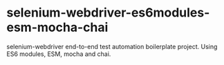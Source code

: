 # selenium-webdriver-es6modules-esm-mocha-chai
selenium-webdriver end-to-end test automation boilerplate project. Using ES6 modules, ESM, mocha and chai.
